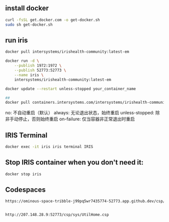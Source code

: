 ## install docker
```sh
curl -fsSL get.docker.com -o get-docker.sh
sudo sh get-docker.sh
```

## run iris
```sh
docker pull intersystems/irishealth-community:latest-em

docker run -d \
    --publish 1972:1972 \
    --publish 52773:52773 \
    --name iris \
    intersystems/irishealth-community:latest-em

docker update --restart unless-stopped your_container_name

##
docker pull containers.intersystems.com/intersystems/irishealth-community:latest-em

```
no: 不自动重启（默认）
always: 无论退出状态，始终重启
unless-stopped: 除非手动停止，否则始终重启
on-failure: 仅当容器非正常退出时重启

## IRIS Terminal
```sh
docker exec -it iris iris terminal IRIS

```

## Stop IRIS container when you don't need it:
```sh
docker stop iris
```

## Codespaces
```sh
https://ominous-space-tribble-j99pq5wr7435774-52773.app.github.dev/csp/sys/UtilHome.csp


http://207.148.28.9:52773/csp/sys/UtilHome.csp
```
